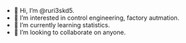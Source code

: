 - 👋 Hi, I’m @ruri3skd5.
- 👀 I’m interested in control engineering, factory autmation.
- 🌱 I’m currently learning statistics.
- 💞️ I’m looking to collaborate on anyone.

<!---
ruri3skd5/ruri3skd5 is a ✨ special ✨ repository because its `README.md` (this file) appears on your GitHub profile.
You can click the Preview link to take a look at your changes.
--->
